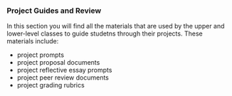 ### Project Guides and Review

In this section you will find all the materials that are used by the upper and lower-level classes to guide studetns through their projects. These materials include:
- project prompts
- project proposal documents
- project reflective essay prompts
- project peer review documents
- project grading rubrics


